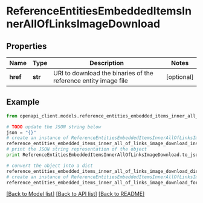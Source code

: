 # ReferenceEntitiesEmbeddedItemsInnerAllOfLinksImageDownload


## Properties
Name | Type | Description | Notes
------------ | ------------- | ------------- | -------------
**href** | **str** | URI to download the binaries of the reference entity image file | [optional] 

## Example

```python
from openapi_client.models.reference_entities_embedded_items_inner_all_of_links_image_download import ReferenceEntitiesEmbeddedItemsInnerAllOfLinksImageDownload

# TODO update the JSON string below
json = "{}"
# create an instance of ReferenceEntitiesEmbeddedItemsInnerAllOfLinksImageDownload from a JSON string
reference_entities_embedded_items_inner_all_of_links_image_download_instance = ReferenceEntitiesEmbeddedItemsInnerAllOfLinksImageDownload.from_json(json)
# print the JSON string representation of the object
print ReferenceEntitiesEmbeddedItemsInnerAllOfLinksImageDownload.to_json()

# convert the object into a dict
reference_entities_embedded_items_inner_all_of_links_image_download_dict = reference_entities_embedded_items_inner_all_of_links_image_download_instance.to_dict()
# create an instance of ReferenceEntitiesEmbeddedItemsInnerAllOfLinksImageDownload from a dict
reference_entities_embedded_items_inner_all_of_links_image_download_form_dict = reference_entities_embedded_items_inner_all_of_links_image_download.from_dict(reference_entities_embedded_items_inner_all_of_links_image_download_dict)
```
[[Back to Model list]](../README.md#documentation-for-models) [[Back to API list]](../README.md#documentation-for-api-endpoints) [[Back to README]](../README.md)



